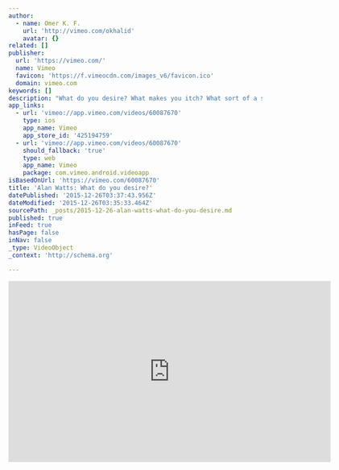 ```yaml
---
author:
  - name: Omer K. F.
    url: 'http://vimeo.com/okhalid'
    avatar: {}
related: []
publisher:
  url: 'https://vimeo.com/'
  name: Vimeo
  favicon: 'https://f.vimeocdn.com/images_v6/favicon.ico'
  domain: vimeo.com
keywords: []
description: "What do you desire? What makes you itch? What sort of a situation would you like? Let's suppose, I do this often in vocational guidance of students, they come to me and say, well, \"we're getting out of college and we have the faintest idea what we want to do\"."
app_links:
  - url: 'vimeo://app.vimeo.com/videos/60087670'
    type: ios
    app_name: Vimeo
    app_store_id: '425194759'
  - url: 'vimeo://app.vimeo.com/videos/60087670'
    should_fallback: 'true'
    type: web
    app_name: Vimeo
    package: com.vimeo.android.videoapp
isBasedOnUrl: 'https://vimeo.com/60087670'
title: 'Alan Watts: What do you desire?'
datePublished: '2015-12-26T03:37:43.956Z'
dateModified: '2015-12-26T03:35:33.464Z'
sourcePath: _posts/2015-12-26-alan-watts-what-do-you-desire.md
published: true
inFeed: true
hasPage: false
inNav: false
_type: VideoObject
_context: 'http://schema.org'

---
```

<iframe src="https://cdn.embedly.com/widgets/media.html?src=https%3A%2F%2Fplayer.vimeo.com%2Fvideo%2F60087670&amp;url=https%3A%2F%2Fvimeo.com%2F60087670&amp;image=http%3A%2F%2Fi.vimeocdn.com%2Fvideo%2F418029327_640.jpg&amp;key=b7d04c9b404c499eba89ee7072e1c4f7&amp;type=text%2Fhtml&amp;schema=vimeo" width="640" height="360" scrolling="no" frameborder="0" allowfullscreen="allowfullscreen" style=""></iframe>